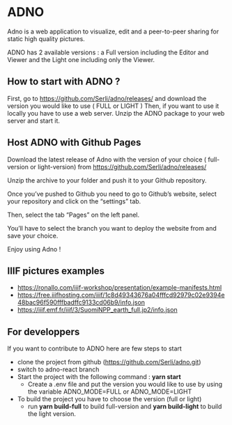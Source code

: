 # ADNO

Adno is a web application to visualize, edit and a peer-to-peer sharing for static high quality pictures.

ADNO has 2 available versions : a Full version including the Editor and Viewer and the Light one including only the Viewer.

## How to start with ADNO ?

First, go to https://github.com/Serli/adno/releases/ and download the version you would like to use ( FULL or LIGHT )
Then, if you want to use it locally you have to use a web server.
Unzip the ADNO package to your web server and start it.


## Host ADNO with Github Pages

Download the latest release of Adno with the version of your choice ( full-version or light-version) from  https://github.com/Serli/adno/releases/ 

Unzip the archive to your folder and push it to your Github repository.

Once you’ve pushed to Github you need to go to Github’s website, select your repository and click on the “settings” tab.

Then, select the tab “Pages” on the left panel.

You’ll have to select the branch you want to deploy the website from and save your choice.

Enjoy using Adno !


## IIIF pictures examples
* https://ronallo.com/iiif-workshop/presentation/example-manifests.html
* https://free.iiifhosting.com/iiif/1c8d49343676a04fffcd92979c02e9394e48bac96f590fffbadffc9133cd06b9/info.json
* https://iiif.emf.fr/iiif/3/SuomiNPP_earth_full.jp2/info.json


## For developpers

If you want to contribute to ADNO here are few steps to start 
  * clone the project from github (https://github.com/Serli/adno.git)
  * switch to adno-react branch
  * Start the project with the following command : **yarn start**
    * Create a .env file and put the version you would like to use by using the variable ADNO_MODE=FULL or ADNO_MODE=LIGHT
  * To build the project you have to choose the version (full or light)
    * run **yarn build-full** to build full-version and **yarn build-light** to build the light version.
